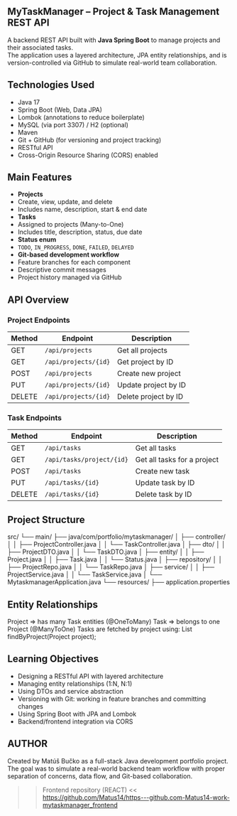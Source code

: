 ## MyTaskManager – Project & Task Management REST API

A backend REST API built with **Java Spring Boot** to manage projects and their associated tasks.  
The application uses a layered architecture, JPA entity relationships, and is version-controlled via GitHub to simulate real-world team collaboration.

## Technologies Used

- Java 17
- Spring Boot (Web, Data JPA)
- Lombok (annotations to reduce boilerplate)
- MySQL (via port 3307) / H2 (optional)
- Maven
- Git + GitHub (for versioning and project tracking)
- RESTful API
- Cross-Origin Resource Sharing (CORS) enabled


##  Main Features

-  **Projects**
  - Create, view, update, and delete
  - Includes name, description, start & end date
-  **Tasks**
  - Assigned to projects (Many-to-One)
  - Includes title, description, status, due date
-  **Status enum**
  - `TODO`, `IN_PROGRESS`, `DONE`, `FAILED`, `DELAYED`
-  **Git-based development workflow**
  - Feature branches for each component
  - Descriptive commit messages
  - Project history managed via GitHub


## API Overview

###  Project Endpoints

| Method | Endpoint             | Description             |
|--------|----------------------|-------------------------|
| GET    | `/api/projects`      | Get all projects        |
| GET    | `/api/projects/{id}` | Get project by ID       |
| POST   | `/api/projects`      | Create new project      |
| PUT    | `/api/projects/{id}` | Update project by ID    |
| DELETE | `/api/projects/{id}` | Delete project by ID    |

###  Task Endpoints

| Method | Endpoint                    | Description                    |
|--------|-----------------------------|--------------------------------|
| GET    | `/api/tasks`                | Get all tasks                  |
| GET    | `/api/tasks/project/{id}`   | Get all tasks for a project    |
| POST   | `/api/tasks`                | Create new task                |
| PUT    | `/api/tasks/{id}`           | Update task by ID              |
| DELETE | `/api/tasks/{id}`           | Delete task by ID              |



##  Project Structure

src/
└── main/
├── java/com/portfolio/mytaskmanager/
│ ├── controller/
│ │ ├── ProjectController.java
│ │ └── TaskController.java
│ ├── dto/
│ │ ├── ProjectDTO.java
│ │ └── TaskDTO.java
│ ├── entity/
│ │ ├── Project.java
│ │ ├── Task.java
│ │ └── Status.java
│ ├── repository/
│ │ ├── ProjectRepo.java
│ │ └── TaskRepo.java
│ ├── service/
│ │ ├── ProjectService.java
│ │ └── TaskService.java
│ └── MytaskmanagerApplication.java
└── resources/
├── application.properties


## Entity Relationships

Project => has many Task entities (@OneToMany)
Task => belongs to one Project (@ManyToOne)
Tasks are fetched by project using: List<Task> findByProject(Project project);


## Learning Objectives

- Designing a RESTful API with layered architecture
- Managing entity relationships (1:N, N:1)
- Using DTOs and service abstraction
- Versioning with Git: working in feature branches and committing changes
- Using Spring Boot with JPA and Lombok
- Backend/frontend integration via CORS

## AUTHOR ##

Created by Matúš Bučko as a full-stack Java development portfolio project.
The goal was to simulate a real-world backend team workflow with proper separation of concerns, data flow, and Git-based collaboration.

>> Frontend repository (REACT) << 
https://github.com/Matus14/https---github.com-Matus14-work-mytaskmanager_frontend


